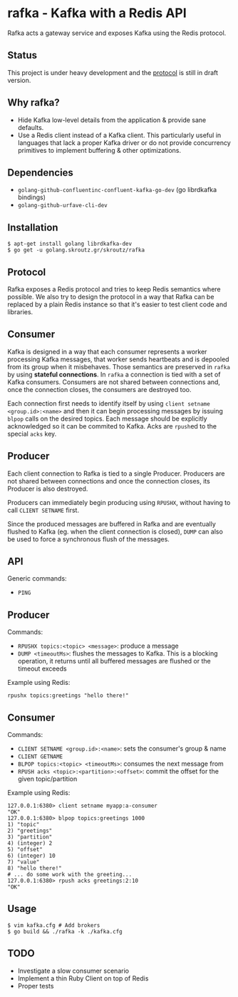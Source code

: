 # rafka - Kafka with a Redis API

Rafka acts a gateway service and exposes Kafka using the Redis protocol.

## Status

This project is under heavy development and the [protocol](https://github.skroutz.gr/skroutz/rafka/wiki/Protocol) is still in draft version.

Why rafka?
----------
- Hide Kafka low-level details from the application & provide sane defaults.
- Use a Redis client instead of a Kafka client. This particularly useful
  in languages that lack a proper Kafka driver or do not provide
  concurrency primitives to implement buffering & other optimizations.

Dependencies
------------
- `golang-github-confluentinc-confluent-kafka-go-dev` (go librdkafka bindings)
- `golang-github-urfave-cli-dev`

Installation
------------

```shell
$ apt-get install golang librdkafka-dev
$ go get -u golang.skroutz.gr/skroutz/rafka
```




Protocol
--------------
Rafka exposes a Redis protocol and tries to keep Redis semantics where
possible. We also try to design the protocol in a way that Rafka can be
replaced by a plain Redis instance so that it's easier to test client code and
libraries.





Consumer
--------
Kafka is designed in a way that each consumer represents a worker processing
Kafka messages, that worker sends heartbeats and is depooled from its group
when it misbehaves. Those semantics are preserved in `rafka` by using
**stateful connections**. In `rafka` a connection is tied with a set of Kafka
consumers.  Consumers are not shared between connections and, once the
connection closes, the consumers are destroyed too.

Each connection first needs to identify itself by using `client setname
<group.id>:<name>` and then it can begin processing messages by issuing `blpop`
calls on the desired topics. Each message should be explicitly acknowledged
so it can be commited to Kafka. Acks are `rpush`ed to the special `acks` key.




Producer
--------
Each client connection to Rafka is tied to a single Producer.
Producers are not shared between connections and once the connection closes, its
Producer is also destroyed.

Producers can immediately begin producing using `RPUSHX`, without having to call
`CLIENT SETNAME` first.

Since the produced messages are buffered in Rafka and are eventually flushed
to Kafka (eg. when the client connection is closed), `DUMP` can also be used to
force a synchronous flush of the messages.



API
---------------
Generic commands:
- `PING`

## Producer
Commands:
- `RPUSHX topics:<topic> <message>`: produce a message
- `DUMP <timeoutMs>`: flushes the messages to Kafka. This is a blocking operation, it returns until all buffered messages are flushed or the timeout exceeds

Example using Redis:
```
rpushx topics:greetings "hello there!"
```





## Consumer
Commands:
- `CLIENT SETNAME <group.id>:<name>`: sets the consumer's group & name
- `CLIENT GETNAME`
- `BLPOP topics:<topic> <timeoutMs>`: consumes the next message from <topic>
- `RPUSH acks <topic>:<partition>:<offset>`: commit the offset for the given topic/partition

Example using Redis:
```
127.0.0.1:6380> client setname myapp:a-consumer
"OK"
127.0.0.1:6380> blpop topics:greetings 1000
1) "topic"
2) "greetings"
3) "partition"
4) (integer) 2
5) "offset"
6) (integer) 10
7) "value"
8) "hello there!"
# ... do some work with the greeting...
127.0.0.1:6380> rpush acks greetings:2:10
"OK"
```

Usage
-----

```shell
$ vim kafka.cfg # Add brokers
$ go build && ./rafka -k ./kafka.cfg

```

TODO
----
- Investigate a slow consumer scenario
- Implement a thin Ruby Client on top of Redis
- Proper tests
